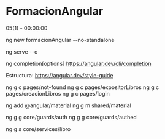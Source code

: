 # FormacionAngular

05(1) - 00:00:00

ng new formacionAngular --no-standalone

ng serve --o

ng completion[options]
https://angular.dev/cli/completion

Estructura:
https://angular.dev/style-guide

ng g c pages/not-found
ng g c pages/expositorLibros
ng g c pages/creacionLibros
ng g c pages/login

ng add @angular/material
ng g m shared/material

ng g g core/guards/auth
ng g g core/guards/authed

ng g s core/services/libro

